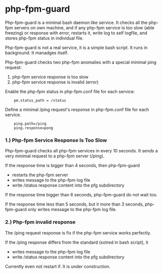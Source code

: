 # php-fpm-guard
Php-fpm-guard is a minimal bash daemon like service. It checks all the php-fpm servers on own machine, and if any php-fpm service is too slow (able freezing) or response with error, restarts it,
write log to self logfile, and stores php-fpm status in individual file.

Php-fpm-guard is not a real service, it is a simple bash script. It runs in background. It manadges itself.

Php-fpm-guard checks two php-fpm anomalies with a special minimal ping request:
1. php-fpm service response is too slow
2. php-fpm service response is invalid (error)

Enable the php-fpm status in php-fpm.conf file for each service:
```
    pm.status_path = /status
```
Define a minimal /ping request's response in php-fpm.conf file for each service.
```
    ping.path=/ping
    ping.response=pong
```

### 1.) Php-fpm Service Response Is Too Slow
Php-fpm-guard checks all php-fpm services in every 10 seconds. It sends a very minimal request to a php-fpm server (/ping). 

If the response time is bigger than 4 seconds, then php-fpm-guard 
- restarts the php-fpm server
- writes message to the php-fpm log file
- write /status response content into the pfg subdirectory

If the response time bigger than 6 seconds, php-fpm-guard do not wait too.

If the response time less than 5 seconds, but it more than 3 seconds, php-fpm-guard only writes message to the php-fpm log file.

### 2.) Php-fpm invalid response
The /ping request response is fix if the php-fpm service works perfectly.

If the /ping response differs from the standard (sotred in bash script), it 
- writes message to the php-fpm log file
- write /status response content into the pfg subdirectory

Currently even not restart if. It is under construction.
